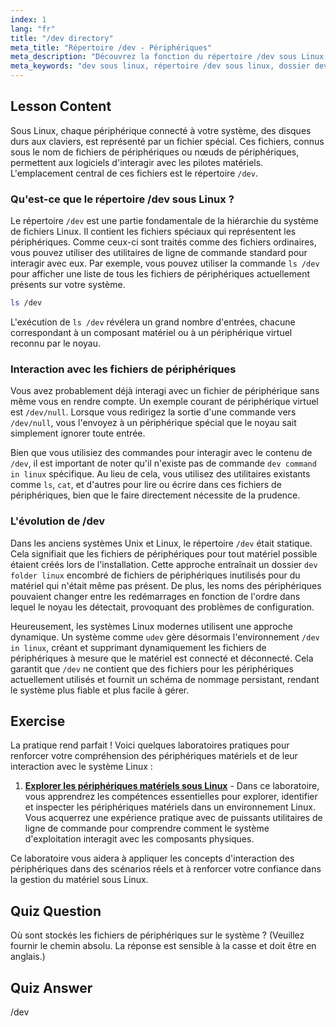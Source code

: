 ```yaml
---
index: 1
lang: "fr"
title: "/dev directory"
meta_title: "Répertoire /dev - Périphériques"
meta_description: "Découvrez la fonction du répertoire /dev sous Linux. Ce guide explique ce qu'est le dossier dev, comment l'explorer avec `ls /dev`, et le rôle des fichiers de périphériques pour le matériel système."
meta_keywords: "dev sous linux, répertoire /dev sous linux, dossier dev linux, ls /dev, commande dev linux, fichiers de périphériques, nœuds de périphériques, périphériques linux"
---
```


## Lesson Content

Sous Linux, chaque périphérique connecté à votre système, des disques durs aux claviers, est représenté par un fichier spécial. Ces fichiers, connus sous le nom de fichiers de périphériques ou nœuds de périphériques, permettent aux logiciels d'interagir avec les pilotes matériels. L'emplacement central de ces fichiers est le répertoire `/dev`.

### Qu'est-ce que le répertoire /dev sous Linux ?

Le répertoire `/dev` est une partie fondamentale de la hiérarchie du système de fichiers Linux. Il contient les fichiers spéciaux qui représentent les périphériques. Comme ceux-ci sont traités comme des fichiers ordinaires, vous pouvez utiliser des utilitaires de ligne de commande standard pour interagir avec eux. Par exemple, vous pouvez utiliser la commande `ls /dev` pour afficher une liste de tous les fichiers de périphériques actuellement présents sur votre système.

```bash
ls /dev
```

L'exécution de `ls /dev` révélera un grand nombre d'entrées, chacune correspondant à un composant matériel ou à un périphérique virtuel reconnu par le noyau.

### Interaction avec les fichiers de périphériques

Vous avez probablement déjà interagi avec un fichier de périphérique sans même vous en rendre compte. Un exemple courant de périphérique virtuel est `/dev/null`. Lorsque vous redirigez la sortie d'une commande vers `/dev/null`, vous l'envoyez à un périphérique spécial que le noyau sait simplement ignorer toute entrée.

Bien que vous utilisiez des commandes pour interagir avec le contenu de `/dev`, il est important de noter qu'il n'existe pas de commande `dev command in linux` spécifique. Au lieu de cela, vous utilisez des utilitaires existants comme `ls`, `cat`, et d'autres pour lire ou écrire dans ces fichiers de périphériques, bien que le faire directement nécessite de la prudence.

### L'évolution de /dev

Dans les anciens systèmes Unix et Linux, le répertoire `/dev` était statique. Cela signifiait que les fichiers de périphériques pour tout matériel possible étaient créés lors de l'installation. Cette approche entraînait un dossier `dev folder linux` encombré de fichiers de périphériques inutilisés pour du matériel qui n'était même pas présent. De plus, les noms des périphériques pouvaient changer entre les redémarrages en fonction de l'ordre dans lequel le noyau les détectait, provoquant des problèmes de configuration.

Heureusement, les systèmes Linux modernes utilisent une approche dynamique. Un système comme `udev` gère désormais l'environnement `/dev in linux`, créant et supprimant dynamiquement les fichiers de périphériques à mesure que le matériel est connecté et déconnecté. Cela garantit que `/dev` ne contient que des fichiers pour les périphériques actuellement utilisés et fournit un schéma de nommage persistant, rendant le système plus fiable et plus facile à gérer.

## Exercise

La pratique rend parfait ! Voici quelques laboratoires pratiques pour renforcer votre compréhension des périphériques matériels et de leur interaction avec le système Linux :

1. **[Explorer les périphériques matériels sous Linux](https://labex.io/fr/labs/comptia-explore-hardware-devices-in-linux-590861)** - Dans ce laboratoire, vous apprendrez les compétences essentielles pour explorer, identifier et inspecter les périphériques matériels dans un environnement Linux. Vous acquerrez une expérience pratique avec de puissants utilitaires de ligne de commande pour comprendre comment le système d'exploitation interagit avec les composants physiques.

Ce laboratoire vous aidera à appliquer les concepts d'interaction des périphériques dans des scénarios réels et à renforcer votre confiance dans la gestion du matériel sous Linux.

## Quiz Question

Où sont stockés les fichiers de périphériques sur le système ? (Veuillez fournir le chemin absolu. La réponse est sensible à la casse et doit être en anglais.)

## Quiz Answer

/dev
